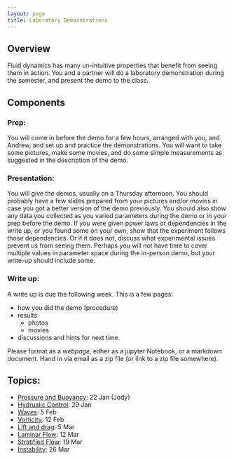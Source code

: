 ```yaml
---
layout: page
title: Laboratory Demonstrations
---
```


## Overview

Fluid dynamics has many un-intuitive properties that benefit from seeing them
in action.  You and a partner will do a laboratory demonstration during the
semester, and present the demo to the class.

## Components


### Prep:

You will come in before the demo for a few hours, arranged with you, and
Andrew, and set up and practice the demonstrations.  You will want to take
some pictures, make some movies, and do some simple measurements as suggested
in the description of the demo.

### Presentation:

You will give the demos, usually on a Thursday afternoon.  You should probably
have a few slides prepared from your pictures and/or movies in case you got a
better version of the demo previously.  You should also show any data you
collected as you varied parameters during the demo or in your prep before
the demo.  If you were given power laws or dependencies in the write up, or you
found some on your own, show that the experiment follows those dependencies.  Or
if it does not, discuss what experimental issues prevent us from seeing them.  Perhaps
you will not have time to cover multiple values in parameter space during the in-person
demo, but your write-up should include some.

### Write up:

A write up is due the following week.  This is a few pages:
 - how you did the demo (procedure)
 - results
   - photos
   - movies
 - discussions and hints for next time.

Please format as a *webpage*, either as a jupyter Notebook, or a markdown
document.  Hand in via email as a zip file (or link to a zip file somewhere).

## Topics:

  - [Pressure and Buoyancy](./PressureEos/): 22 Jan  (Jody)
  - [Hydrualic Control](./HydraulicControl/): 29 Jan
  - [Waves](./Waves/): 5 Feb
  - [Vorticity](./Vorticity): 12 Feb
  - [Lift and drag](./Lift): 5 Mar
  - [Laminar Flow](./LaminarFlow): 12 Mar
  - [Stratified Flow](./StratifiedFlow): 19 Mar
  - [Instability](./StratifiedFlow): 26 Mar
